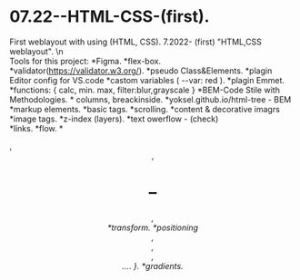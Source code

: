 # 07.22--HTML-CSS-(first).
First weblayout with using (HTML, CSS).
7.2022- (first) "HTML,CSS weblayout".  \n                                                                                                       
Tools for this project:
                 *Figma.                                      *flex-box.
                 *validator(https://validator.w3.org/).       *pseudo Class&Elements.
                 *plagin Editor config for VS.code            *castom variables ( --var: red ). 
                 *plagin Emmet.                               *functions: {  calc, min. max, filter:blur,grayscale }
                 *BEM-Code Stile with Methodologies.          * columns, breackinside.
                 *yoksel.github.io/html-tree - BEM  
                 *markup elements.
 *basic tags.              *scrolling.                                        *content & decorative imagrs
 *image tags.              *z-index (layers).                                 *text owerflow - (check)       
 *links.                   *flow.                                             *<audio>, <video>
 *buttons.                 *stylization (text, colors, fonts,                 *Forms: { lable, checkbox, radiobtnm, 
 *list tags.                 background, borders, shadows).                      textarea, placeholder, select, 
 *tables tags.             *image formats.                                       disabled, fieldset & legend...       }
 *selectors                *connecting fonts.                                 *combinator selectors.
 *properties               *site container .                                  *all: unset, initial, inherit, revert.
 *block model              *Semantics of the HTML tree:  {                    *transition.
 *border-box                 <main />, <header>,<h1>–<h6>, <nav>              *transform.
 *positioning                <section>, <article>, <aside>, <footer>.... }.   *gradients.
